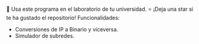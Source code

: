 🎯 Usa este programa en el laboratorio de tu universidad. ⭐ ¡Deja una star si te ha gustado el repositorio!
Funcionalidades:
- Conversiones de IP a Binario y viceversa.
- Simulador de subredes.
